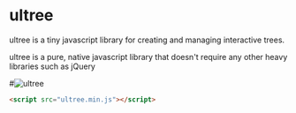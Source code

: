 # ultree
ultree is a tiny javascript library for creating and managing interactive trees.

ultree is a pure, native javascript library that doesn't require any other heavy libraries such as jQuery

#![ultree](https://github.com/TheTechy/ultree/blob/master/ultree.gif)

```html
<script src="ultree.min.js"></script>
```
